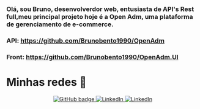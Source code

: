 ### Olá, sou Bruno, desenvolverdor web, entusiasta de API's Rest full,meu principal projeto hoje é a Open Adm, uma plataforma de gerenciamento de e-commerce.
### API: https://github.com/Brunobento1990/OpenAdm
### Front: https://github.com/Brunobento1990/OpenAdm.UI

# Minhas redes 🤝

<p align="center">
  <a href="https://github.com/brunobento1990">
    <img src="https://img.shields.io/badge/-Github-000?style=for-the-badge&logo=Github&logoColor=white&link=https://github.com/brunobento1990" alt="GitHub badge" />
  </a>
  <a href="https://www.linkedin.com/in/brunobritodev">
    <img src="https://img.shields.io/badge/-LinkedIn-blue?style=for-the-badge&logo=Linkedin&logoColor=white&link=https://www.linkedin.com/in/brunogonçalvesbento/" alt="LinkedIn" />
  </a>
  <a href="https://www.instagram.com/brunobento1990">
    <img src="https://img.shields.io/badge/-Instagram-C13584?style=for-the-badge&labelColor=C13584&logo=instagram&logoColor=white&link=https://www.instagram.com/brunobritodev/" alt="LinkedIn" />
  </a>
</p>
